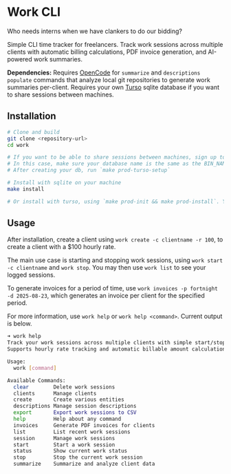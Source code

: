 # Work CLI

Who needs interns when we have clankers to do our bidding?

Simple CLI time tracker for freelancers. Track work sessions across multiple clients with automatic billing calculations, PDF invoice generation, and AI-powered work summaries.

**Dependencies:** Requires [OpenCode](https://github.com/sst/opencode) for `summarize` and `descriptions populate` commands that analyze local git repositories to generate work summaries per-client. Requires your own [Turso](https://turso.tech/) sqlite database if you want to share sessions between machines.

## Installation

```bash
# Clone and build
git clone <repository-url>
cd work

# If you want to be able to share sessions between machines, sign up to Turso and configure .env.mine with your database URL & turso token
# In this case, make sure your database name is the same as the BIN_NAME in .env
# After creating your db, run `make prod-turso-setup`

# Install with sqlite on your machine
make install

# Or install with turso, using `make prod-init && make prod-install`. You should only ever need to run `make prod-init` once.
```

## Usage

After installation, create a client using `work create -c clientname -r 100`, to create a client with a $100 hourly rate.

The main use case is starting and stopping work sessions, using `work start -c clientname` and `work stop`. You may then use `work list` to see your logged sessions.

To generate invoices for a period of time, use `work invoices -p fortnight -d 2025-08-23`, which generates an invoice per client for the specified period.

For more information, use `work help` or `work help <command>`. Current output is below.

```bash
➜ work help
Track your work sessions across multiple clients with simple start/stop commands.
Supports hourly rate tracking and automatic billable amount calculations for freelance work.

Usage:
  work [command]

Available Commands:
  clear        Delete work sessions
  clients      Manage clients
  create       Create various entities
  descriptions Manage session descriptions
  export       Export work sessions to CSV
  help         Help about any command
  invoices     Generate PDF invoices for clients
  list         List recent work sessions
  session      Manage work sessions
  start        Start a work session
  status       Show current work status
  stop         Stop the current work session
  summarize    Summarize and analyze client data
```
